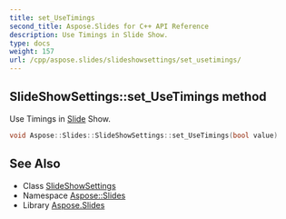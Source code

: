 ```yaml
---
title: set_UseTimings
second_title: Aspose.Slides for C++ API Reference
description: Use Timings in Slide Show.
type: docs
weight: 157
url: /cpp/aspose.slides/slideshowsettings/set_usetimings/
---
```

## SlideShowSettings::set_UseTimings method


Use Timings in [Slide](../../slide/) Show.

```cpp
void Aspose::Slides::SlideShowSettings::set_UseTimings(bool value)
```

## See Also

* Class [SlideShowSettings](../)
* Namespace [Aspose::Slides](../../)
* Library [Aspose.Slides](../../../)

